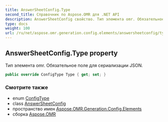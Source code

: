 ```yaml
---
title: AnswerSheetConfig.Type
second_title: Справочник по Aspose.OMR для .NET API
description: AnswerSheetConfig свойство. Тип элемента omr. Обязательное поле для сериализации JSON.
type: docs
weight: 100
url: /ru/net/aspose.omr.generation.config.elements/answersheetconfig/type/
---
```

## AnswerSheetConfig.Type property

Тип элемента omr. Обязательное поле для сериализации JSON.

```csharp
public override ConfigType Type { get; set; }
```

### Смотрите также

* enum [ConfigType](../../../aspose.omr.generation.config.enums/configtype/)
* class [AnswerSheetConfig](../)
* пространство имен [Aspose.OMR.Generation.Config.Elements](../../answersheetconfig/)
* сборка [Aspose.OMR](../../../)


